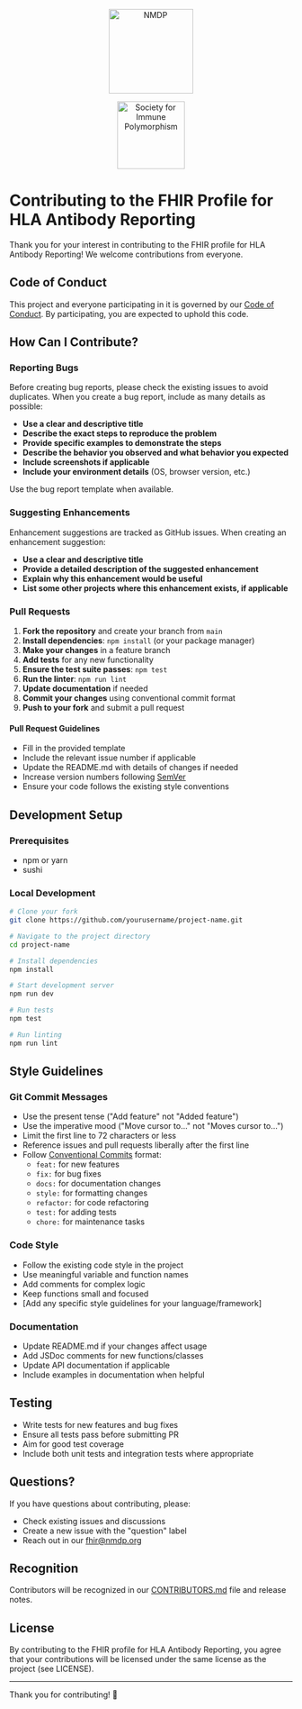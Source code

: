 <!-- Graphic-style Header -->
<p align="center">
  <img src="https://www.nmdp.org/-/media/project/nmdp/global/images/logos/nmdp_logo_tm_300x96.svg?h=33&iar=0&w=279&rev=3e13c88086fd4134b9c8588dd337bf15&hash=962753EC04F56EC53A91717E3F2DB963" alt="NMDP" width="150"/>
</p>
<!-- Graphic-style Header -->
<p align="center">
  <img src="https://immunepolymorphismsociety.org/img/logo120.png" alt="Society for Immune Polymorphism" width="120" />
</p>

# Contributing to the FHIR Profile for HLA Antibody Reporting

Thank you for your interest in contributing to the FHIR profile for HLA Antibody Reporting! We welcome contributions from everyone.

## Code of Conduct

This project and everyone participating in it is governed by our [Code of Conduct](CODE_OF_CONDUCT.md). By participating, you are expected to uphold this code.

## How Can I Contribute?

### Reporting Bugs

Before creating bug reports, please check the existing issues to avoid duplicates. When you create a bug report, include as many details as possible:

- **Use a clear and descriptive title**
- **Describe the exact steps to reproduce the problem**
- **Provide specific examples to demonstrate the steps**
- **Describe the behavior you observed and what behavior you expected**
- **Include screenshots if applicable**
- **Include your environment details** (OS, browser version, etc.)

Use the bug report template when available.

### Suggesting Enhancements

Enhancement suggestions are tracked as GitHub issues. When creating an enhancement suggestion:

- **Use a clear and descriptive title**
- **Provide a detailed description of the suggested enhancement**
- **Explain why this enhancement would be useful**
- **List some other projects where this enhancement exists, if applicable**

### Pull Requests

1. **Fork the repository** and create your branch from `main`
2. **Install dependencies**: `npm install` (or your package manager)
3. **Make your changes** in a feature branch
4. **Add tests** for any new functionality
5. **Ensure the test suite passes**: `npm test`
6. **Run the linter**: `npm run lint`
7. **Update documentation** if needed
8. **Commit your changes** using conventional commit format
9. **Push to your fork** and submit a pull request

#### Pull Request Guidelines

- Fill in the provided template
- Include the relevant issue number if applicable
- Update the README.md with details of changes if needed
- Increase version numbers following [SemVer](http://semver.org/)
- Ensure your code follows the existing style conventions

## Development Setup

### Prerequisites

- npm or yarn
- sushi

### Local Development

```bash
# Clone your fork
git clone https://github.com/yourusername/project-name.git

# Navigate to the project directory
cd project-name

# Install dependencies
npm install

# Start development server
npm run dev

# Run tests
npm test

# Run linting
npm run lint
```

## Style Guidelines

### Git Commit Messages

- Use the present tense ("Add feature" not "Added feature")
- Use the imperative mood ("Move cursor to..." not "Moves cursor to...")
- Limit the first line to 72 characters or less
- Reference issues and pull requests liberally after the first line
- Follow [Conventional Commits](https://www.conventionalcommits.org/) format:
    - `feat:` for new features
    - `fix:` for bug fixes
    - `docs:` for documentation changes
    - `style:` for formatting changes
    - `refactor:` for code refactoring
    - `test:` for adding tests
    - `chore:` for maintenance tasks

### Code Style

- Follow the existing code style in the project
- Use meaningful variable and function names
- Add comments for complex logic
- Keep functions small and focused
- [Add any specific style guidelines for your language/framework]

### Documentation

- Update README.md if your changes affect usage
- Add JSDoc comments for new functions/classes
- Update API documentation if applicable
- Include examples in documentation when helpful

## Testing

- Write tests for new features and bug fixes
- Ensure all tests pass before submitting PR
- Aim for good test coverage
- Include both unit tests and integration tests where appropriate

## Questions?

If you have questions about contributing, please:

- Check existing issues and discussions
- Create a new issue with the "question" label
- Reach out in our fhir@nmdp.org

## Recognition

Contributors will be recognized in our [CONTRIBUTORS.md](CONTRIBUTORS.md) file and release notes.

## License

By contributing to the FHIR profile for HLA Antibody Reporting, you agree that your contributions will be licensed under the same license as the project (see LICENSE).

---

Thank you for contributing! 🎉